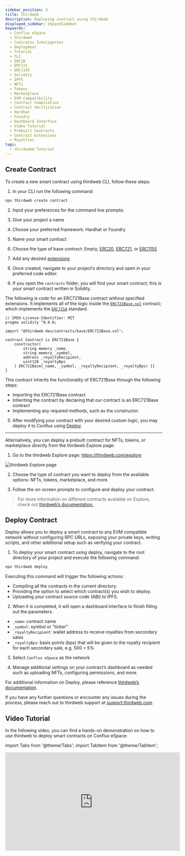 ```yaml
---
sidebar_position: 3
title: thirdweb
description: Deploying contract using thirdweb
displayed_sidebar: eSpaceSidebar
keywords:
  - Conflux eSpace
  - thirdweb
  - Contratos Inteligentes
  - Deployment
  - Tutorial
  - CLI
  - ERC20
  - ERC721
  - ERC1155
  - Solidity
  - IPFS
  - NFTs
  - Tokens
  - Marketplace
  - EVM Compatibility
  - Contract Compilation
  - Contract Verification
  - Hardhat
  - Foundry
  - Dashboard Interface
  - Video Tutorial
  - Prebuilt Contracts
  - Contract Extensions
  - Royalties
tags:
  - thirdwebm Tutorial
---
```


## Create Contract

To create a new smart contract using thirdweb CLI, follow these steps:

1. In your CLI run the following command:

  ```bash
  npx thirdweb create contract
  ```

2. Input your preferences for the command line prompts:
  1. Give your project a name
  2. Choose your preferred framework: Hardhat or Foundry
  3. Name your smart contract
  4. Choose the type of base contract: Empty, [ERC20](https://portal.thirdweb.com/solidity/base-contracts/erc20base), [ERC721](https://portal.thirdweb.com/solidity/base-contracts/erc721base), or [ERC1155](https://portal.thirdweb.com/solidity/base-contracts/erc1155base)
  5. Add any desired [extensions](https://portal.thirdweb.com/solidity/extensions)

3. Once created, navigate to your project’s directory and open in your preferred code editor.

4. If you open the `contracts` folder, you will find your smart contract; this is your smart contract written in Solidity.

  The following is code for an ERC721Base contract without specified extensions. It implements all of the logic inside the [`ERC721Base.sol`](https://github.com/thirdweb-dev/contracts/blob/main/contracts/base/ERC721Base.sol) contract; which implements the [`ERC721A`](https://github.com/thirdweb-dev/contracts/blob/main/contracts/eip/ERC721A.sol) standard.

  ```solidity
  // SPDX-License-Identifier: MIT
  pragma solidity ^0.8.0;

  import "@thirdweb-dev/contracts/base/ERC721Base.sol";

  contract Contract is ERC721Base {
      constructor(
          string memory _name,
          string memory _symbol,
          address _royaltyRecipient,
          uint128 _royaltyBps
      ) ERC721Base(_name, _symbol, _royaltyRecipient, _royaltyBps) {}
  }
  ```

  This contract inherits the functionality of ERC721Base through the following steps:

  - Importing the ERC721Base contract
  - Inheriting the contract by declaring that our contract is an ERC721Base contract
  - Implementing any required methods, such as the constructor.

5. After modifying your contract with your desired custom logic, you may deploy it to Conflux using [Deploy](https://portal.thirdweb.com/deploy).

---

Alternatively, you can deploy a prebuilt contract for NFTs, tokens, or marketplace directly from the thirdweb Explore page:

1. Go to the thirdweb Explore page: https://thirdweb.com/explore

  ![thirdweb Explore page](/img/thirdweb-explore.png)

2. Choose the type of contract you want to deploy from the available options: NFTs, tokens, marketplace, and more.

3. Follow the on-screen prompts to configure and deploy your contract.

> For more information on different contracts available on Explore, check out [thirdweb’s documentation.](https://portal.thirdweb.com/pre-built-contracts)

## Deploy Contract

Deploy allows you to deploy a smart contract to any EVM compatible network without configuring RPC URLs, exposing your private keys, writing scripts, and other additional setup such as verifying your contract.

1. To deploy your smart contract using deploy, navigate to the root directory of your project and execute the following command:

  ```bash
  npx thirdweb deploy
  ```

  Executing this command will trigger the following actions:

  - Compiling all the contracts in the current directory.
  - Providing the option to select which contract(s) you wish to deploy.
  - Uploading your contract source code (ABI) to IPFS.

2. When it is completed, it will open a dashboard interface to finish filling out the parameters.
  - `_name`: contract name
  - `_symbol`: symbol or "ticker"
  - `_royaltyRecipient`: wallet address to receive royalties from secondary sales
  - `_royaltyBps`: basis points (bps) that will be given to the royalty recipient for each secondary sale, e.g. 500 = 5%

3. Select `Conflux eSpace` as the network

4. Manage additional settings on your contract’s dashboard as needed such as uploading NFTs, configuring permissions, and more.

For additional information on Deploy, please reference [thirdweb’s documentation](https://portal.thirdweb.com/deploy).

If you have any further questions or encounter any issues during the process, please reach out to thirdweb support at [support.thirdweb.com](http://support.thirdweb.com/).

## Video Tutorial

In the following video, you can find a hands-on demonstration on how to use thirdweb to deploy smart contracts on Conflux eSpace:

import Tabs from '@theme/Tabs';
import TabItem from '@theme/TabItem';

<Tabs>
  <TabItem value="youtube" label="thirdweb tutorial">
<iframe width="560" height="315" src="https://www.youtube.com/embed/Ilkj3ay0Uu4?si=CJmPLankHKlPgkAy" title="YouTube video player" frameborder="0" allow="accelerometer; autoplay; clipboard-write; encrypted-media; gyroscope; picture-in-picture; web-share" allowfullscreen></iframe>
  </TabItem>
</Tabs>
